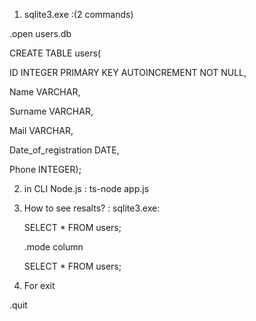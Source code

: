 1) sqlite3.exe  :(2 commands)

 .open users.db 

CREATE TABLE users(
 
  ID INTEGER PRIMARY KEY AUTOINCREMENT NOT NULL,

  Name VARCHAR,
  
  Surname VARCHAR,
  
  Mail VARCHAR,
  
  Date_of_registration DATE,
  
  Phone INTEGER);

2) in CLI Node.js : 
   ts-node app.js

3) How to see resalts? :
   sqlite3.exe:
   
   SELECT * FROM users;

   .mode column

   SELECT * FROM users;

4) For exit
 
  .quit